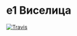 # e1 Виселица

[![Travis][build-badge]][build]

[build-badge]: https://img.shields.io/travis/nsud/e1/master.png?style=flat-square

[build]: https://travis-ci.org/nsud/e1
